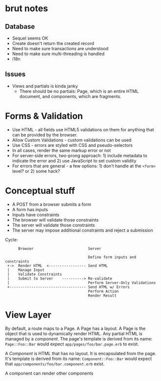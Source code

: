 # brut notes

## Database

* Sequel seems OK
* Create doesn't return the created record
* Need to make sure transactions are understood
* Need to make sure multi-threading is handled
* i18n

## Issues

* Views and partials is kinda janky
  - There should be no partials: Page, which is an entire HTML document, and components, which are fragments.

# Forms & Validation

* Use HTML - all fields use HTML5 validations on them for anything that can be provided by the browser.
* Allow Custom Validations - custom validations can be used
* Use CSS - errors are styled with CSS and pseudo-selectors
* In all cases, render the same markup error or not
* For server-side errors, two-prong approach: 1) include metadata to indicate the error and 2) use JavaScript to set custom
validity
* For errors that are general - a few options: 1) don't handle at the `<form>` level?  or 2) some hack?



# Conceptual stuff

* A POST from a browser submits a form
* A form has inputs
* Inputs have constraints
* The browser will validate those constraints
* The server will validate those constraints
* The server may impose additional constraints and reject a submission

Cycle:

```
      Browser                         Server

                                      Define form inputs and constraints
 +->  Render HTML  <----------------- Send HTML
 |    Manage Input
 |    Validate Constraints
 |    Submit to Server    ----------> Re-validate
 |                                    Perform Server-Only Validations
 +----------------------------------- Send HTML w/ Errors
                                      Perform Action
                                      Render Result

```


# View Layer

By default, a route maps to a Page.  A Page has a layout.  A Page is the object that is used to dynamically render HTML.  Any
partial HTML is managed by a *component*. The page's template is derived from its name: `Page::Foo::Bar` would expect
`app/pages/foo/bar.page.erb` to exist.

A *Component* is HTML that has no layout.  It is encapsulated from the page. It's template is derived from its name:
`Component::Foo::Bar` would expect that `app/components/foo/bar.component.erb` exist.

A component can render other components

